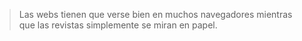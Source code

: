 >Las webs tienen que verse bien en muchos navegadores mientras que las revistas simplemente se miran en papel.